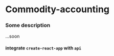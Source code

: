 # Commodity-accounting

### Some description

...soon

#### integrate `create-react-app` with `api`


